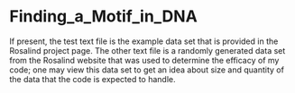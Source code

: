 # Finding_a_Motif_in_DNA
If present, the test text file is the example data set that is provided in the Rosalind project page. The other text file is a randomly generated data set from the Rosalind website that was used to determine the efficacy of my code; one may view this data set to get an idea about size and quantity of the data that the code is expected to handle.
